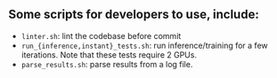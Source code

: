 
## Some scripts for developers to use, include:

- `linter.sh`: lint the codebase before commit
- `run_{inference,instant}_tests.sh`: run inference/training for a few iterations.
   Note that these tests require 2 GPUs.
- `parse_results.sh`: parse results from a log file.
